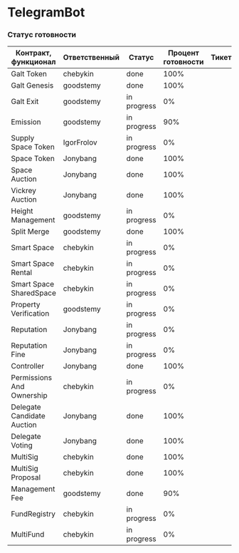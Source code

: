 # TelegramBot

### Статус готовности

| Контракт, функционал | Ответственный | Cтатус | Процент готовности | Тикет |
| ----- | ----- | ----- | ----- | ----- |
| Galt Token | chebykin | done | 100% |  |
| Galt Genesis | goodstemy | done | 100% |  |
| Galt Exit | goodstemy | in progress | 0% |  |
| Emission | goodstemy | in progress | 90% |  |
| Supply Space Token | IgorFrolov | in progress | 0% |  |
| Space Token | Jonybang | done | 100% |  |
| Space Auction | Jonybang | done | 100% |  |
| Vickrey Auction | Jonybang | done | 100% |  |
| Height Management | goodstemy | in progress | 0% |  |
| Split Merge | goodstemy | done | 100% |  |
| Smart Space | chebykin | in progress | 0% |  |
| Smart Space Rental | chebykin | in progress | 0% |  |
| Smart Space SharedSpace | chebykin | in progress | 0% |  |
| Property Verification | goodstemy | in progress | 0% |  |
| Reputation | Jonybang | in progress | 0% |  |
| Reputation Fine | Jonybang | in progress | 0% |  |
| Controller | Jonybang | done | 100% |  |
| Permissions And Ownership | chebykin | in progress | 0% |  |
| Delegate Candidate Auction | Jonybang | done | 100% |  |
| Delegate Voting | Jonybang | done | 100% |  |
| MultiSig | chebykin | done | 100% |  |
| MultiSig Proposal | chebykin | done | 100% |  |
| Management Fee | goodstemy | done | 90% |  |
| FundRegistry | chebykin | in progress | 0% |  |
| MultiFund | chebykin | in progress | 0% |  |
